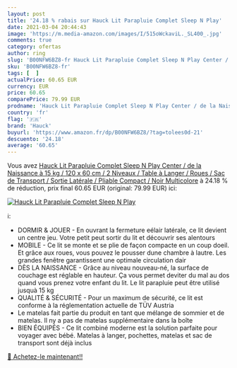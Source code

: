 ```yaml
---
layout: post
title: '24.18 % rabais sur Hauck Lit Parapluie Complet Sleep N Play'
date: 2021-03-04 20:44:43
image: 'https://m.media-amazon.com/images/I/515oWckaviL._SL400_.jpg'
comments: true
category: ofertas
author: ring
slug: 'B00NFW6BZ8-fr Hauck Lit Parapluie Complet Sleep N Play Center / de la...'
sku: 'B00NFW6BZ8-fr'
tags: [  ]
actualPrice: 60.65 EUR
currency: EUR
price: 60.65
comparePrice: 79.99 EUR
prodname: 'Hauck Lit Parapluie Complet Sleep N Play Center / de la Naissance à 15 kg / 120 x 60 cm / 2 Niveaux / Table à Langer / Roues / Sac de Transport / Sortie Latérale / Pliable Compact / Noir Multicolore'
country: 'fr'
flag: '🇫🇷'
brand: 'Hauck'
buyurl: 'https://www.amazon.fr/dp/B00NFW6BZ8/?tag=tolees0d-21'
descuento: '24.18'
average: '60.65'
---
```


Vous avez [Hauck Lit Parapluie Complet Sleep N Play Center / de la Naissance à 15 kg / 120 x 60 cm / 2 Niveaux / Table à Langer / Roues / Sac de Transport / Sortie Latérale / Pliable Compact / Noir Multicolore](https://www.amazon.fr/dp/B00NFW6BZ8/?tag=tolees0d-21)  à  24.18 % de réduction, prix final  60.65 EUR (original: 79.99 EUR) ici:

[![Hauck Lit Parapluie Complet Sleep N Play](https://m.media-amazon.com/images/I/515oWckaviL._SL400_.jpg)](https://www.amazon.fr/dp/B00NFW6BZ8/?tag=tolees0d-21)

ℹ️:

- DORMIR & JOUER - En ouvrant la fermeture eélair latérale, ce lit devient un centre jeu. Votre petit peut sortir du lit et découvrir ses alentours
- MOBILE - Ce lit se monte et se plie de façon compacte en un coup doeil. Et grâce aux roues, vous pouvez le pousser dune chambre à lautre. Les grandes fenêtre garantissent une optimale circulation dair
- DÈS LA NAISSANCE - Grâce au niveau nouveau-né, la surface de couchage est réglable en hauteur. Ça vous permet deviter du mal au dos quand vous prenez votre enfant du lit. Le lit parapluie peut être utilisé jusquà 15 kg
- QUALITÉ & SÉCURITÉ - Pour un maximum de sécurité, ce lit est conforme à la réglementation actuelle de TÜV Austria
- Le matelas fait partie du produit en tant que mélange de sommier et de matelas. Il ny a pas de matelas supplémentaire dans la boîte
- BIEN ÉQUIPÉS - Ce lit combiné moderne est la solution parfaite pour voyager avec bébé. Matelas à langer, pochettes, matelas et sac de transport sont déjà inclus

[🛒 Achetez-le maintenant!!](https://www.amazon.fr/dp/B00NFW6BZ8/?tag=tolees0d-21)
